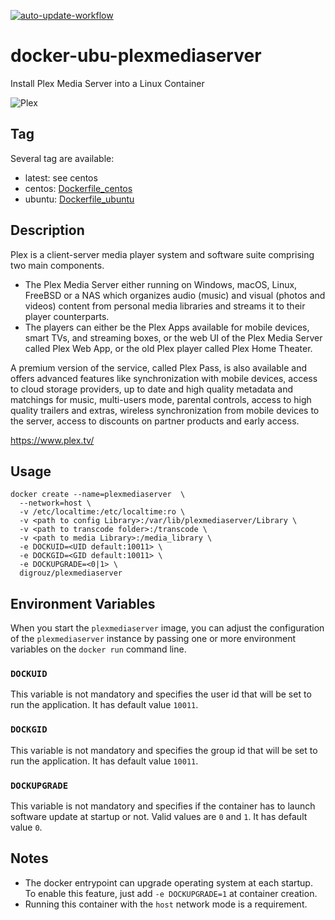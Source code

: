 [![auto-update-workflow](https://github.com/digrouz/docker-plexmediaserver/actions/workflows/auto-update.yml/badge.svg)](https://github.com/digrouz/docker-plexmediaserver/actions/workflows/auto-update.yml)
# docker-ubu-plexmediaserver
Install Plex Media Server into a Linux Container

![Plex](https://s3-us-west-2.amazonaws.com/kotis-estores/layouts/plex/plex-logo.png)

## Tag
Several tag are available:
* latest: see centos
* centos: [Dockerfile_centos](https://github.com/digrouz/docker-plexmediaserver/blob/master/Dockerfile_centos)
* ubuntu: [Dockerfile_ubuntu](https://github.com/digrouz/docker-plexmediaserver/blob/master/Dockerfile_ubuntu)


## Description

Plex is a client-server media player system and software suite comprising two main components.

* The Plex Media Server either running on Windows, macOS, Linux, FreeBSD or a NAS which organizes audio (music) and visual (photos and videos) content from personal media libraries and streams it to their player counterparts.
* The players can either be the Plex Apps available for mobile devices, smart TVs, and streaming boxes, or the web UI of the Plex Media Server called Plex Web App, or the old Plex player called Plex Home Theater.

A premium version of the service, called Plex Pass, is also available and offers advanced features like synchronization with mobile devices, access to cloud storage providers, up to date and high quality metadata and matchings for music, multi-users mode, parental controls, access to high quality trailers and extras, wireless synchronization from mobile devices to the server, access to discounts on partner products and early access.

https://www.plex.tv/

## Usage
    docker create --name=plexmediaserver  \
      --network=host \
      -v /etc/localtime:/etc/localtime:ro \
      -v <path to config Library>:/var/lib/plexmediaserver/Library \
      -v <path to transcode folder>:/transcode \
      -v <path to media Library>:/media_library \
      -e DOCKUID=<UID default:10011> \
      -e DOCKGID=<GID default:10011> \
      -e DOCKUPGRADE=<0|1> \
      digrouz/plexmediaserver


## Environment Variables

When you start the `plexmediaserver` image, you can adjust the configuration of the `plexmediaserver` instance by passing one or more environment variables on the `docker run` command line.

### `DOCKUID`

This variable is not mandatory and specifies the user id that will be set to run the application. It has default value `10011`.

### `DOCKGID`

This variable is not mandatory and specifies the group id that will be set to run the application. It has default value `10011`.

### `DOCKUPGRADE`

This variable is not mandatory and specifies if the container has to launch software update at startup or not. Valid values are `0` and `1`. It has default value `0`.

## Notes

* The docker entrypoint can upgrade operating system at each startup. To enable this feature, just add `-e DOCKUPGRADE=1` at container creation.
* Running this container with the `host` network mode is a requirement.


